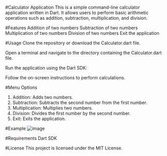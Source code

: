 #Calculator Application
This is a simple command-line calculator application written in Dart. It allows users to perform basic arithmetic operations such as addition, subtraction, multiplication, and division.

#Features
Addition of two numbers
Subtraction of two numbers
Multiplication of two numbers
Division of two numbers
Exit the application

#Usage
Clone the repository or download the Calculator.dart file.

Open a terminal and navigate to the directory containing the Calculator.dart file.

Run the application using the Dart SDK:

Follow the on-screen instructions to perform calculations.

#Menu Options
1. Addition: Adds two numbers.
2. Subtraction: Subtracts the second number from the first number.
3. Multiplication: Multiplies two numbers.
4. Division: Divides the first number by the second number.
5. Exit: Exits the application.

#Example
![image](https://github.com/user-attachments/assets/4957afc1-5901-4de2-8220-696fc5cf9759)

#Requirements
Dart SDK

#License
This project is licensed under the MIT License.
